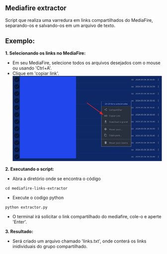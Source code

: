 ## Mediafire extractor

<p>Script que realiza uma varredura em links compartilhados do MediaFire, separando-os e salvando-os em um arquivo de texto.</p>

## Exemplo:

**1. Selecionando os links no MediaFire:**

- Em seu MediaFire, selecione todos os arquivos desejados com o mouse ou usando 'Ctrl+A'.
- Clique em 'copiar link'.
<img src='assets/imgs/1.png'></img>

**2. Executando o script:**

- Abra a diretório onde se encontra o código
```
cd mediafire-links-extractor
```
- Execute o codigo python
```
python extractor.py
```
- O terminal irá solicitar o link compartilhado do mediafire, cole-o e aperte 'Enter'.

**3. Resultado:**

- Será criado um arquivo chamado 'links.txt', onde conterá os links inidividuais do grupo compartilhado.

